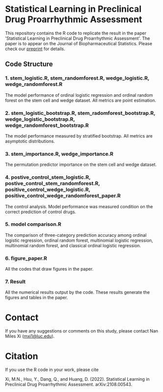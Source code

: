 # Statistical Learning in Preclinical Drug Proarrhythmic Assessment

This repository contains the R code to replicate the result in the paper 'Statistical Learning in Preclinical Drug Proarrhythmic Assessment'. The paper is to appear on the Journal of Biopharmaceutical Statistics. Please check our [preprint](https://arxiv.org/abs/2108.00543) for details.

## Code Structure

### 1. stem_logistic.R, stem_randomforest.R, wedge_logistic.R, wedge_randomforest.R

The model performance of ordinal logistic regression and ordinal random forest on the stem cell and wedge dataset. All metrics are point estimation.

### 2. stem_logistic_bootstrap.R, stem_radomforest_bootstrap.R, wedge_logistic_bootstrap.R, wedge_randomforest_bootstrap.R

The model performance measured by stratified bootstrap. All metrics are asymptotic distributions.


### 3. stem_importance.R, wedge_importance.R

The permutation predictor importance on the stem cell and wedge dataset.

### 4. postive_control_stem_logistic.R, postive_control_stem_randomforest.R, positive_control_wedge_logistic.R, positive_control_wedge_randomforest_paper.R

The control analysis. Model performance was measured condition on the correct prediction of control drugs.

### 5. model comparison.R

The comparison of three-category prediction accuracy among ordinal logistic regression, ordinal random forest, multinomial logistic regression, multinomial random forest, and classical ordinal logistic regression.

### 6. figure_paper.R

All the codes that draw figures in the paper.

### 7. Result

All the numerical results output by the code. These results generate the figures and tables in the paper.

# Contact
If you have any suggestions or comments on this study, please contact Nan Miles Xi (<mxi1@luc.edu>). 

# Citation
If you use the R code in your work, please cite 

Xi, M.N., Hsu, Y., Dang, Q., and Huang, D. (2022). Statistical Learning in Preclinical Drug Proarrhythmic Assessment. arXiv:2108.00543.
